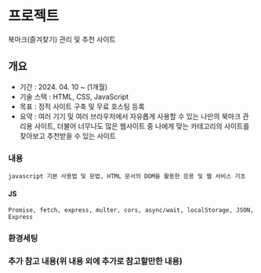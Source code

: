 <!-- [Home](..) -->

# 프로젝트
북마크(즐겨찾기) 관리 및 추천 사이트

## 개요
- 기간 : 2024. 04. 10 ~  (1개월)
- 기술 스택 : HTML, CSS, JavaScript
- 목표 : 정적 사이트 구축 및 무료 호스팅 등록
- 요약 : 여러 기기 및 여러 브라우저에서 자유롭게 사용할 수 있는 나만의 북마크 관리용 사이트, 더불어 너무나도 많은 웹사이트 중 나에게 맞는 카테고리의 사이트를 찾아보고 추천받을 수 있는 사이트
<!-- - 책 : [초보자를 위한 JavaScript 200제(고재도, 노지연 지음)](https://www.yes24.com/Product/Goods/70746749)  -->
<!-- - 링크 :  -->
<!-- - 결과 : [숫자 야구 게임 실습](./business/baseball/)
<br>
<img src="./business/baseball/index_ex.png" width="400px">
<img src="./business/baseball/game-list_ex.png" width="400px">
<img src="./business/baseball/new-game_ex.png" width="400px">
<img src="./business/baseball/game_ex.png" width="400px"> -->


### 내용
    javascript 기본 사용법 및 문법, HTML 문서의 DOM을 활용한 응용 및 웹 서비스 기초

#### JS
    Promise, fetch, express, multer, cors, async/wait, localStorage, JSON, Express




### 환경세팅


### 추가 참고 내용(위 내용 외에 추가로 참고할만한 내용)
